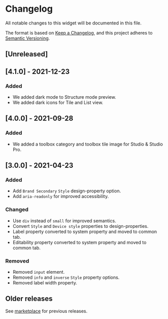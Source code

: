 # Changelog

All notable changes to this widget will be documented in this file.

The format is based on [Keep a Changelog](https://keepachangelog.com/en/1.0.0/), and this project adheres to [Semantic Versioning](https://semver.org/spec/v2.0.0.html).

## [Unreleased]

## [4.1.0] - 2021-12-23

### Added

-   We added dark mode to Structure mode preview.
-   We added dark icons for Tile and List view.

## [4.0.0] - 2021-09-28

### Added

-   We added a toolbox category and toolbox tile image for Studio & Studio Pro.

## [3.0.0] - 2021-04-23

### Added

-   Add `Brand Secondary` `Style` design-property option.
-   Add `aria-readonly` for improved accessibility.

### Changed

-   Use `div` instead of `small` for improved semantics.
-   Convert `Style` and `Device style` properties to design-properties.
-   Label property converted to system property and moved to common tab.
-   Editability property converted to system property and moved to common tab.

### Removed

-   Removed `input` element.
-   Removed `info` and `inverse` `Style` property options.
-   Removed label width property.

## Older releases

See [marketplace](https://marketplace.mendix.com/link/component/50324) for previous releases.
